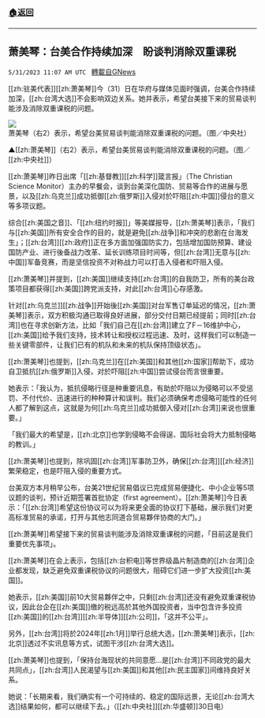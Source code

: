 ###  [:house:返回](README.md)
---


## 萧美琴：台美合作持续加深　盼谈判消除双重课税
`5/31/2023 11:07 AM UTC ` [轉載自GNews](https://gnews.org/articles/1345679)


[[zh:驻美代表]][[zh:萧美琴]]今（31）日在华府与媒体见面时强调，台美合作持续加深，[[zh:台湾大选]]不会影响双边关系。她并表示，希望台美接下来的贸易谈判能涉及消除双重课税的问题。

![萧美琴（右2）表示，希望台美贸易谈判能消除双重课税的问题。（图／中央社）](https://attach.setn.com/newsimages/2023/05/31/4182929-PH.jpg "萧美琴（右2）表示，希望台美贸易谈判能消除双重课税的问题。（图／中央社）")

▲[[zh:萧美琴]]（右2）表示，希望台美贸易谈判能消除双重课税的问题。（图／[[zh:中央社]]）

[[zh:萧美琴]]昨日出席「[[zh:基督教]][[zh:科学]]箴言报」（The Christian Science Monitor）主办的早餐会，谈到台美深化国防、贸易等合作的进展与愿景，以及[[zh:乌克兰]]成功抵御[[zh:俄罗斯]]入侵对於吓阻[[zh:中国]]侵台的意义等多项议题。

综合[[zh:美国之音]]、「[[zh:纽约时报]]」等美媒报导，[[zh:萧美琴]]表示，「我们与[[zh:美国]]所有安全合作的目的，就是避免[[zh:战争]]和冲突的悲剧在台海发生」；[[zh:台湾]][[zh:政府]]正在多方面加强国防实力，包括增加国防预算、建设国防产业、进行後备战力改革、延长训练项目时间等，但[[zh:台湾]]无意与[[zh:中国]]军备竞赛，而是坚信投资不对称战力可以打击入侵者和吓阻入侵。

[[zh:萧美琴]]并提到，[[zh:美国]]继续支持[[zh:台湾]]的自我防卫，所有的美台政策项目都获得[[zh:美国]]跨党派支持，对此[[zh:台湾]]心存感激。

针对[[zh:乌克兰]][[zh:战争]]开始後[[zh:美国]]对台军售订单延迟的情况，[[zh:萧美琴]]表示，双方积极沟通已取得良好进展，部分交付日期已经提前；同时[[zh:台湾]]也在寻求创新方法，比如「我们自己在[[zh:台湾]]建立了F－16维护中心，[[zh:美国]]给予我们支持，技术转让和授权过程迅速、及时，这样我们可以制造一些关键零部件，让我们已有的机队和未来的机队保持顶级状态」。

[[zh:萧美琴]]也提到，[[zh:乌克兰]]在[[zh:美国]]和其他[[zh:国家]]帮助下，成功自卫抵抗[[zh:俄罗斯]]入侵，对於吓阻[[zh:中国]]尝试侵台而言很重要。

她表示：「我认为，抵抗侵略行径是种重要讯息，有助於吓阻以为侵略可以不受惩罚、不付代价、迅速进行的种种算计和误判。我们必须确保考虑侵略可能性的任何人都了解到这点，这就是为何[[zh:乌克兰]]成功抵御入侵对[[zh:台湾]]来说也很重要。」

「我们最大的希望是，[[zh:北京]]也学到侵略不会得逞、国际社会将大力抵制侵略的教训。」

[[zh:萧美琴]]也提到，除巩固[[zh:台湾]]军事防卫外，确保[[zh:台湾]][[zh:经济]]繁荣稳定，也是吓阻入侵的重要方式。

台美双方本月稍早公布，台美21世纪贸易倡议已完成贸易便捷化、中小企业等5项议题的谈判，预计近期签署首批协定（first agreement）。[[zh:萧美琴]]今日表示：「[[zh:台湾]]希望这份协议可以为将来更全面的协议打下基础，展示我们对更高标准贸易的承诺，打开与其他志同道合贸易夥伴协商的大门。」

[[zh:萧美琴]]希望接下来的贸易谈判能涉及消除双重课税的问题，「目前这是我们重要优先事项」。

[[zh:萧美琴]]在会上表示，包括[[zh:台积电]]等世界级晶片制造商的[[zh:台湾]]企业都发现，缺乏避免双重课税协议的问题很大，阻碍它们进一步扩大投资[[zh:美国]]。

她表示，[[zh:美国]]前10大贸易夥伴之中，只剩[[zh:台湾]]还没有避免双重课税协议，因此台企在[[zh:美国]]缴的税远高於其他外国投资者，当中包含许多投资[[zh:美国]]的[[zh:台湾]][[zh:半导体]][[zh:公司]]，「这并不公平」。

另外，[[zh:台湾]]将於2024年[[zh:1月]]举行总统大选，[[zh:萧美琴]]表示，[[zh:北京]]透过不实讯息等方式，试图干涉[[zh:台湾大选]]。

[[zh:萧美琴]]也提到，「保持台海现状的共同意愿&hellip;是[[zh:台湾]]不同政党的最大共同点」，[[zh:台湾]]人民渴望与[[zh:美国]]和其他[[zh:民主国家]]间维持良好关系。

她说：「长期来看，我们确实有一个可持续的、稳定的国际远景，无论[[zh:台湾大选]]结果如何，都可以继续下去。」（[[zh:中央社]][[zh:华盛顿]]30日电）

